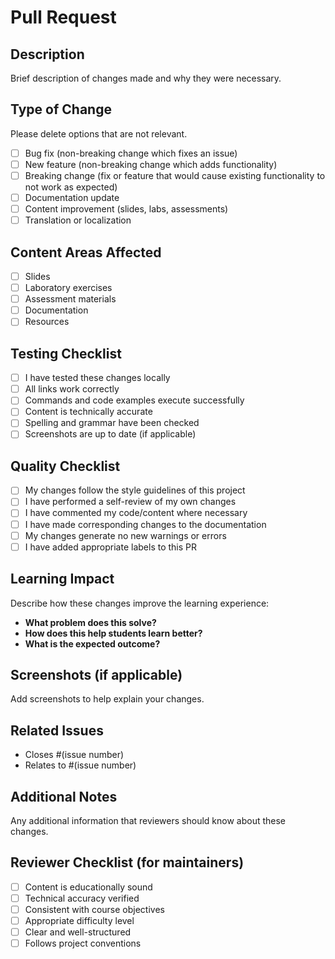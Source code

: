 # Pull Request

## Description
Brief description of changes made and why they were necessary.

## Type of Change
Please delete options that are not relevant.

- [ ] Bug fix (non-breaking change which fixes an issue)
- [ ] New feature (non-breaking change which adds functionality)
- [ ] Breaking change (fix or feature that would cause existing functionality to not work as expected)
- [ ] Documentation update
- [ ] Content improvement (slides, labs, assessments)
- [ ] Translation or localization

## Content Areas Affected
- [ ] Slides
- [ ] Laboratory exercises
- [ ] Assessment materials
- [ ] Documentation
- [ ] Resources

## Testing Checklist
- [ ] I have tested these changes locally
- [ ] All links work correctly
- [ ] Commands and code examples execute successfully
- [ ] Content is technically accurate
- [ ] Spelling and grammar have been checked
- [ ] Screenshots are up to date (if applicable)

## Quality Checklist
- [ ] My changes follow the style guidelines of this project
- [ ] I have performed a self-review of my own changes
- [ ] I have commented my code/content where necessary
- [ ] I have made corresponding changes to the documentation
- [ ] My changes generate no new warnings or errors
- [ ] I have added appropriate labels to this PR

## Learning Impact
Describe how these changes improve the learning experience:
- **What problem does this solve?**
- **How does this help students learn better?**
- **What is the expected outcome?**

## Screenshots (if applicable)
Add screenshots to help explain your changes.

## Related Issues
- Closes #(issue number)
- Relates to #(issue number)

## Additional Notes
Any additional information that reviewers should know about these changes.

## Reviewer Checklist (for maintainers)
- [ ] Content is educationally sound
- [ ] Technical accuracy verified
- [ ] Consistent with course objectives
- [ ] Appropriate difficulty level
- [ ] Clear and well-structured
- [ ] Follows project conventions
